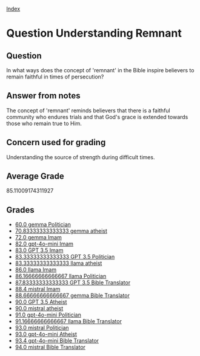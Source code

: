 
[Index](../../index.md)
# Question Understanding Remnant
## Question
In what ways does the concept of 'remnant' in the Bible inspire believers to remain faithful in times of persecution?

## Answer from notes
The concept of 'remnant' reminds believers that there is a faithful community who endures trials and that God's grace is extended towards those who remain true to Him.

## Concern used for grading
Understanding the source of strength during difficult times.

## Average Grade
85.11009174311927

## Grades
 * [60.0 gemma Politician](../answers/gemma_Politician/Understanding_Remnant.md)
 * [70.83333333333333 gemma atheist](../answers/gemma_atheist/Understanding_Remnant.md)
 * [72.0 gemma Imam](../answers/gemma_Imam/Understanding_Remnant.md)
 * [82.0 gpt-4o-mini Imam](../answers/gpt-4o-mini_Imam/Understanding_Remnant.md)
 * [83.0 GPT 3.5 Imam](../answers/GPT_3.5_Imam/Understanding_Remnant.md)
 * [83.33333333333333 GPT 3.5 Politician](../answers/GPT_3.5_Politician/Understanding_Remnant.md)
 * [83.33333333333333 llama atheist](../answers/llama_atheist/Understanding_Remnant.md)
 * [86.0 llama Imam](../answers/llama_Imam/Understanding_Remnant.md)
 * [86.16666666666667 llama Politician](../answers/llama_Politician/Understanding_Remnant.md)
 * [87.83333333333333 GPT 3.5 Bible Translator](../answers/GPT_3.5_Bible_Translator/Understanding_Remnant.md)
 * [88.4 mistral Imam](../answers/mistral_Imam/Understanding_Remnant.md)
 * [88.66666666666667 gemma Bible Translator](../answers/gemma_Bible_Translator/Understanding_Remnant.md)
 * [90.0 GPT 3.5 Atheist](../answers/GPT_3.5_Atheist/Understanding_Remnant.md)
 * [90.0 mistral atheist](../answers/mistral_atheist/Understanding_Remnant.md)
 * [91.0 gpt-4o-mini Politician](../answers/gpt-4o-mini_Politician/Understanding_Remnant.md)
 * [91.16666666666667 llama Bible Translator](../answers/llama_Bible_Translator/Understanding_Remnant.md)
 * [93.0 mistral Politician](../answers/mistral_Politician/Understanding_Remnant.md)
 * [93.0 gpt-4o-mini Atheist](../answers/gpt-4o-mini_Atheist/Understanding_Remnant.md)
 * [93.4 gpt-4o-mini Bible Translator](../answers/gpt-4o-mini_Bible_Translator/Understanding_Remnant.md)
 * [94.0 mistral Bible Translator](../answers/mistral_Bible_Translator/Understanding_Remnant.md)

